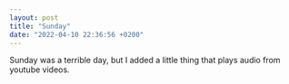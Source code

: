 ```yaml
---
layout: post
title: "Sunday"
date: "2022-04-10 22:36:56 +0200"
---
```


Sunday was a terrible day, but I added a little thing that plays audio from youtube videos.

<div data-video="LPDCtTkMxTo" id="youtube-audio"></div>

